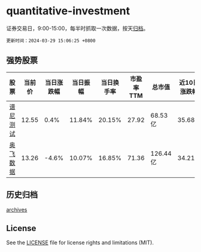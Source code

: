 # quantitative-investment

证券交易日，9:00-15:00，每半时抓取一次数据，按天[归档](archives)。

`更新时间：2024-03-29 15:06:25 +0800`

## 强势股票

|股票|当前价|当日涨跌幅|当日振幅|当日换手率|市盈率TTM|总市值|近10日涨跌幅|
|----|----|----|----|----|----|----|----|
|[谱尼测试](https://xueqiu.com/S/SZ300887)|12.55|0.4%|11.84%|20.15%|27.92|68.53亿|35.68%|
|[奥飞数据](https://xueqiu.com/S/SZ300738)|13.26|-4.6%|10.07%|16.85%|71.36|126.44亿|34.21%|

## 历史归档

[archives](archives)

## License

See the [LICENSE](LICENSE) file for license rights and limitations (MIT).